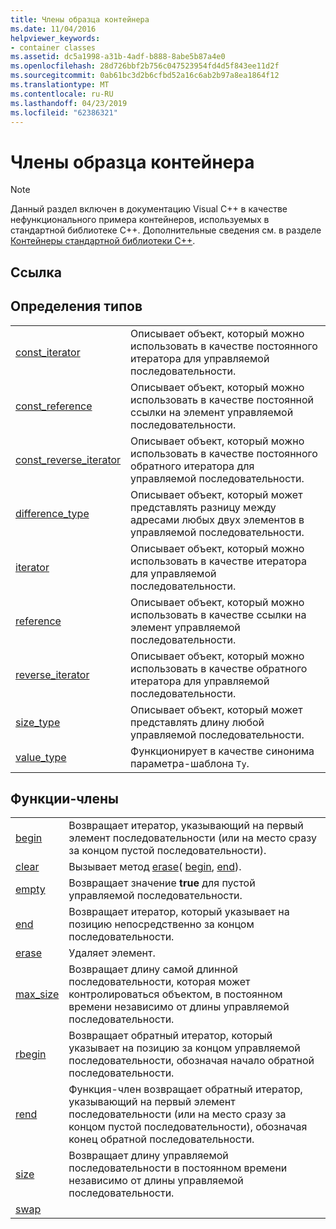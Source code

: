 ```yaml
---
title: Члены образца контейнера
ms.date: 11/04/2016
helpviewer_keywords:
- container classes
ms.assetid: dc5a1998-a31b-4adf-b888-8abe5b87a4e0
ms.openlocfilehash: 28d726bbf2b756c047523954fd4d5f843ee11d2f
ms.sourcegitcommit: 0ab61bc3d2b6cfbd52a16c6ab2b97a8ea1864f12
ms.translationtype: MT
ms.contentlocale: ru-RU
ms.lasthandoff: 04/23/2019
ms.locfileid: "62386321"
---
```

# <a name="sample-container-members"></a>Члены образца контейнера

> [!NOTE]
> Данный раздел включен в документацию Visual C++ в качестве нефункционального примера контейнеров, используемых в стандартной библиотеке C++. Дополнительные сведения см. в разделе [Контейнеры стандартной библиотеки C++](../standard-library/stl-containers.md).

## <a name="reference"></a>Ссылка

## <a name="typedefs"></a>Определения типов

|||
|-|-|
|[const_iterator](../standard-library/container-class-const-iterator.md)|Описывает объект, который можно использовать в качестве постоянного итератора для управляемой последовательности.|
|[const_reference](../standard-library/container-class-const-reference.md)|Описывает объект, который можно использовать в качестве постоянной ссылки на элемент управляемой последовательности.|
|[const_reverse_iterator](../standard-library/container-class-const-reverse-iterator.md)|Описывает объект, который можно использовать в качестве постоянного обратного итератора для управляемой последовательности.|
|[difference_type](../standard-library/container-class-difference-type.md)|Описывает объект, который может представлять разницу между адресами любых двух элементов в управляемой последовательности.|
|[iterator](../standard-library/container-class-iterator.md)|Описывает объект, который можно использовать в качестве итератора для управляемой последовательности.|
|[reference](../standard-library/container-class-reference.md)|Описывает объект, который можно использовать в качестве ссылки на элемент управляемой последовательности.|
|[reverse_iterator](../standard-library/container-class-reverse-iterator.md)|Описывает объект, который можно использовать в качестве обратного итератора для управляемой последовательности.|
|[size_type](../standard-library/container-class-size-type.md)|Описывает объект, который может представлять длину любой управляемой последовательности.|
|[value_type](../standard-library/container-class-value-type.md)|Функционирует в качестве синонима параметра-шаблона `Ty`.|

## <a name="member-functions"></a>Функции-члены

|||
|-|-|
|[begin](../standard-library/container-class-begin.md)|Возвращает итератор, указывающий на первый элемент последовательности (или на место сразу за концом пустой последовательности).|
|[clear](../standard-library/container-class-clear.md)|Вызывает метод [erase](../standard-library/container-class-erase.md)( [begin](../standard-library/container-class-begin.md), [end](../standard-library/container-class-end.md)).|
|[empty](../standard-library/container-class-empty.md)|Возвращает значение **true** для пустой управляемой последовательности.|
|[end](../standard-library/container-class-end.md)|Возвращает итератор, который указывает на позицию непосредственно за концом последовательности.|
|[erase](../standard-library/container-class-erase.md)|Удаляет элемент.|
|[max_size](../standard-library/container-class-max-size.md)|Возвращает длину самой длинной последовательности, которая может контролироваться объектом, в постоянном времени независимо от длины управляемой последовательности.|
|[rbegin](../standard-library/container-class-rbegin.md)|Возвращает обратный итератор, который указывает на позицию за концом управляемой последовательности, обозначая начало обратной последовательности.|
|[rend](../standard-library/container-class-rend.md)|Функция-член возвращает обратный итератор, указывающий на первый элемент последовательности (или на место сразу за концом пустой последовательности), обозначая конец обратной последовательности.|
|[size](../standard-library/container-class-size.md)|Возвращает длину управляемой последовательности в постоянном времени независимо от длины управляемой последовательности.|
|[swap](../standard-library/container-class-swap.md)
